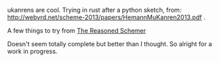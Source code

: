 ukanrens are cool. Trying in rust after a python sketch, from: http://webyrd.net/scheme-2013/papers/HemannMuKanren2013.pdf .

A few things to try from [The Reasoned Schemer](https://mitpress.mit.edu/9780262535519/)

Doesn't seem totally complete but better than I thought. So alright for a work in progress.